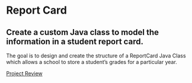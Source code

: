 # Report Card

## Create a custom Java class to model the information in a student report card.

The goal is to design and create the structure of a ReportCard Java Class which allows a school to store a student’s grades for a particular year.

[Project Review](https://review.udacity.com/#!/reviews/631466/shared)
